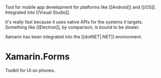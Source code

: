 Tool for mobile app development for platforms like [[Android]] and [[iOS]].
Integrated into [[Visual Studio]].

It's really fast because it uses native APIs for the systems it targets.
Something like [[Electron]], by comparison, is bound to be slower.

Xamarin has been integrated into the [[dotNET|.NET]] environment.

# Xamarin.Forms

Toolkit for UI on phones.